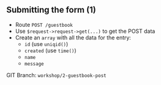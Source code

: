 ## Submitting the form (1)

* Route `POST /guestbook`
* Use `$request->request->get(...)` to get the POST data
* Create an `array` with all the data for the entry:
    * `id` (use `uniqid()`)
    * `created` (use `time()`)
    * `name`
    * `message`

GIT Branch: <code class="branch">workshop/2-guestbook-post</code>
